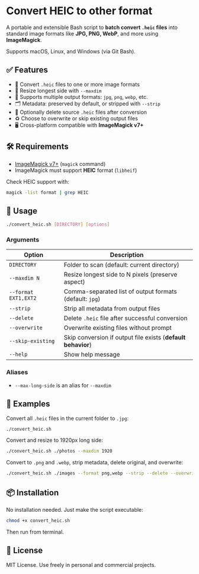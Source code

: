 # Convert HEIC to other format

A portable and extensible Bash script to **batch convert `.heic` files** into standard image formats like **JPG, PNG, WebP**, and more using **ImageMagick**.

Supports macOS, Linux, and Windows (via Git Bash).


## ✅ Features

- 🔄 Convert `.heic` files to one or more image formats
- 📏 Resize longest side with `--maxdim`
- 🎯 Supports multiple output formats: `jpg`, `png`, `webp`, etc.
- 🗂 Metadata: preserved by default, or stripped with `--strip`
- 🧼 Optionally delete source `.heic` files after conversion
- ♻️ Choose to overwrite or skip existing output files
- 🖥️ Cross-platform compatible with **ImageMagick v7+**


## 🛠 Requirements

- [ImageMagick v7+](https://imagemagick.org) (`magick` command)
- ImageMagick must support **HEIC** format (`libheif`)

Check HEIC support with:
```bash
magick -list format | grep HEIC
````

## 🚀 Usage

```bash
./convert_heic.sh [DIRECTORY] [options]
```

### Arguments

| Option               | Description                                                  |
| -------------------- | ------------------------------------------------------------ |
| `DIRECTORY`          | Folder to scan (default: current directory)                  |
| `--maxdim N`         | Resize longest side to N pixels (preserve aspect)            |
| `--format EXT1,EXT2` | Comma-separated list of output formats (default: `jpg`)      |
| `--strip`            | Strip all metadata from output files                         |
| `--delete`           | Delete `.heic` file after successful conversion              |
| `--overwrite`        | Overwrite existing files without prompt                      |
| `--skip-existing`    | Skip conversion if output file exists (**default behavior**) |
| `--help`             | Show help message                                            |

### Aliases

* `--max-long-side` is an alias for `--maxdim`


## 🧪 Examples

Convert all `.heic` files in the current folder to `.jpg`:

```bash
./convert_heic.sh
```

Convert and resize to 1920px long side:

```bash
./convert_heic.sh ./photos --maxdim 1920
```

Convert to `.png` and `.webp`, strip metadata, delete original, and overwrite:

```bash
./convert_heic.sh ./images --format png,webp --strip --delete --overwrite
```


## 📦 Installation

No installation needed. Just make the script executable:

```bash
chmod +x convert_heic.sh
```

Then run from terminal.


## 📁 License

MIT License. Use freely in personal and commercial projects.


